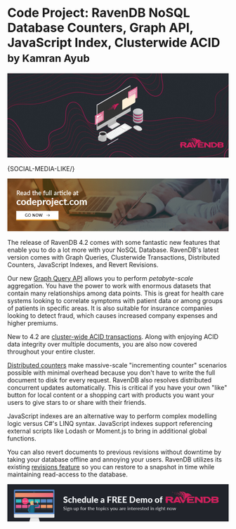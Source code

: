 # Code Project: RavenDB NoSQL Database Counters, Graph API, JavaScript Index, Clusterwide ACID <br/><small>by Kamran Ayub</small>

![RavenDB 4.2 NoSQL database comes with some fantastic new features: Graph Queries, Clusterwide Transactions, Distributed Counters, JavaScript Indexes, and Revert Revisions.](images/ravendb-counters-graph-api-javascript-index-clusterwide-acid.jpg)

{SOCIAL-MEDIA-LIKE/}


<div class="text-center margin-top-xs margin-bottom-xs">
    <a href="https://www.codeproject.com/Articles/4553133/Whats-New-in-RavenDB-4-2" target="_blank" rel="nofollow">
        <img src="images/codeproject.jpg" alt="Codeproject Article"/>
    </a>
</div>

The release of RavenDB 4.2 comes with some fantastic new features that enable you to do a lot more with your NoSQL Database. RavenDB's latest version comes with Graph Queries, Clusterwide Transactions, Distributed Counters, JavaScript Indexes, and Revert Revisions.

Our new [Graph Query API](https://ravendb.net/features/querying/graph-api) allows you to perform *petabyte-scale* aggregation. You have the power to work with enormous datasets that contain many relationships among data points. This is great for health care systems looking to correlate symptoms with patient data or among groups of patients in specific areas. It is also suitable for insurance companies looking to detect fraud, which causes increased company expenses and higher premiums.

New to 4.2 are [cluster-wide ACID transactions](https://ravendb.net/docs/article-page/4.2/csharp/server/clustering/cluster-transactions). Along with enjoying ACID data integrity over multiple documents, you are also now covered throughout your entire cluster.

[Distributed counters](https://ravendb.net/features/extensions/distributed-counters) make massive-scale "incrementing counter" scenarios possible with minimal overhead because you don't have to write the full document to disk for every request. RavenDB also resolves distributed concurrent updates automatically. This is critical if you have your own "like" button for local content or a shopping cart with products you want your users to give stars to or share with their friends.

JavaScript indexes are an alternative way to perform complex modelling logic versus C#'s LINQ syntax. JavaScript indexes support referencing external scripts like Lodash or Moment.js to bring in additional global functions.

You can also revert documents to previous revisions without downtime by taking your database offline and annoying your users. RavenDB utilizes its existing <a href="https://www.codeproject.com/Articles/4553133/Whats-New-in-RavenDB-4-2" target="_blank" rel="nofollow">revisions feature</a> so you can restore to a snapshot in time while maintaining read-access to the database.

<div class="text-center margin-top-xs margin-bottom-xs">
    <a href="https://ravendb.net/live-demo"><img src="images/live-demo-banner.jpg" alt="Schedule a FREE Demo of RavenDB"/></a>
</div>

